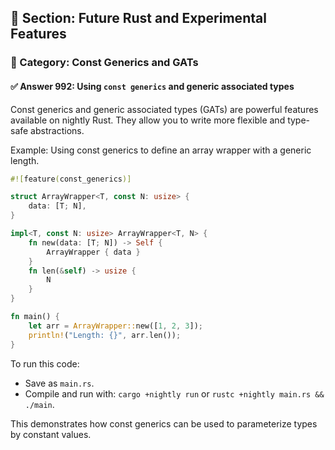 ## 📘 Section: Future Rust and Experimental Features  
### 🔹 Category: Const Generics and GATs  
#### ✅ Answer 992: Using `const generics` and generic associated types

Const generics and generic associated types (GATs) are powerful features available on nightly Rust. They allow you to write more flexible and type-safe abstractions.

Example: Using const generics to define an array wrapper with a generic length.

```rust
#![feature(const_generics)]

struct ArrayWrapper<T, const N: usize> {
    data: [T; N],
}

impl<T, const N: usize> ArrayWrapper<T, N> {
    fn new(data: [T; N]) -> Self {
        ArrayWrapper { data }
    }
    fn len(&self) -> usize {
        N
    }
}

fn main() {
    let arr = ArrayWrapper::new([1, 2, 3]);
    println!("Length: {}", arr.len());
}
```

To run this code:
- Save as `main.rs`.
- Compile and run with: `cargo +nightly run` or `rustc +nightly main.rs && ./main`.

This demonstrates how const generics can be used to parameterize types by constant values.
